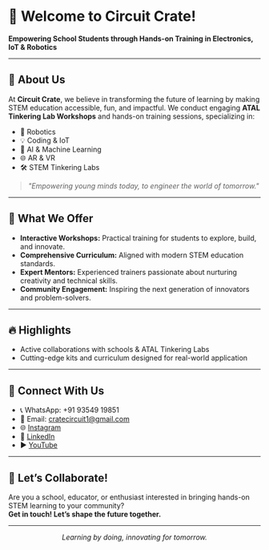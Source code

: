 # 👋 Welcome to Circuit Crate!

**Empowering School Students through Hands-on Training in Electronics, IoT & Robotics**

---

## 🚀 About Us

At **Circuit Crate**, we believe in transforming the future of learning by making STEM education accessible, fun, and impactful. We conduct engaging **ATAL Tinkering Lab Workshops** and hands-on training sessions, specializing in:

- 🤖 Robotics
- 💡 Coding & IoT
- 🧠 AI & Machine Learning
- 🌐 AR & VR
- 🛠️ STEM Tinkering Labs

> *"Empowering young minds today, to engineer the world of tomorrow."*

---

## 🌟 What We Offer

- **Interactive Workshops:** Practical training for students to explore, build, and innovate.
- **Comprehensive Curriculum:** Aligned with modern STEM education standards.
- **Expert Mentors:** Experienced trainers passionate about nurturing creativity and technical skills.
- **Community Engagement:** Inspiring the next generation of innovators and problem-solvers.

---

## 🔥 Highlights

- Active collaborations with schools & ATAL Tinkering Labs
- Cutting-edge kits and curriculum designed for real-world application

---

## 📢 Connect With Us

- 📞 WhatsApp: +91 93549 19851
- 📧 Email: cratecircuit1@gmail.com
- 🌐 [Instagram](https://www.instagram.com/circuit_crate_)
- 💼 [LinkedIn](https://www.linkedin.com/in/circuit-crate-73b187371/)
- ▶️ [YouTube](http://www.youtube.com/@CircuitCrate25)

---

## 💬 Let’s Collaborate!
Are you a school, educator, or enthusiast interested in bringing hands-on STEM learning to your community?  
**Get in touch! Let’s shape the future together.**

---

<p align="center">
  <em>Learning by doing, innovating for tomorrow.</em>
</p>
